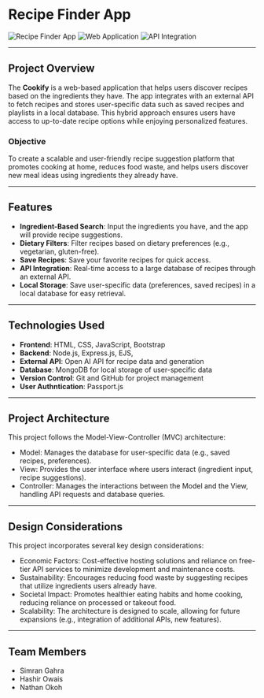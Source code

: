 # Recipe Finder App

![Recipe Finder App](https://img.shields.io/badge/MVC-Architecture-blue.svg)
![Web Application](https://img.shields.io/badge/Web-Application-brightgreen.svg)
![API Integration](https://img.shields.io/badge/API-Integration-orange.svg)

---

## Project Overview

The **Cookify** is a web-based application that helps users discover recipes based on the ingredients they have. The app integrates with an external API to fetch recipes and stores user-specific data such as saved recipes and playlists in a local database. This hybrid approach ensures users have access to up-to-date recipe options while enjoying personalized features.

### **Objective**
To create a scalable and user-friendly recipe suggestion platform that promotes cooking at home, reduces food waste, and helps users discover new meal ideas using ingredients they already have.

---

## Features

- **Ingredient-Based Search**: Input the ingredients you have, and the app will provide recipe suggestions.
- **Dietary Filters**: Filter recipes based on dietary preferences (e.g., vegetarian, gluten-free).
- **Save Recipes**: Save your favorite recipes for quick access.
- **API Integration**: Real-time access to a large database of recipes through an external API.
- **Local Storage**: Save user-specific data (preferences, saved recipes) in a local database for easy retrieval.

---

## Technologies Used

- **Frontend**: HTML, CSS, JavaScript, Bootstrap  
- **Backend**: Node.js, Express.js, EJS, 
- **External API**: Open AI API for recipe data and generation
- **Database**: MongoDB for local storage of user-specific data
- **Version Control**: Git and GitHub for project management
- **User Authntication**: Passport.js

---

## Project Architecture
This project follows the Model-View-Controller (MVC) architecture:

- Model: Manages the database for user-specific data (e.g., saved recipes, preferences).
- View: Provides the user interface where users interact (ingredient input, recipe suggestions).
- Controller: Manages the interactions between the Model and the View, handling API requests and database queries.

---

## Design Considerations
This project incorporates several key design considerations:

- Economic Factors: Cost-effective hosting solutions and reliance on free-tier API services to minimize development and maintenance costs.
- Sustainability: Encourages reducing food waste by suggesting recipes that utilize ingredients users already have.
- Societal Impact: Promotes healthier eating habits and home cooking, reducing reliance on processed or takeout food.
- Scalability: The architecture is designed to scale, allowing for future expansions (e.g., integration of additional APIs, new features).

---

## Team Members
- Simran Gahra
- Hashir Owais
- Nathan Okoh